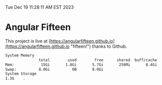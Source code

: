 Tue Dec 19 11:28:11 AM EST 2023

# Angular Fifteen


This project is live at [https://angularfifteen.github.io](https://angularfifteen.github.io "fifteen!") thanks to Github.

```bash
System Memory
               total        used        free      shared  buff/cache   available
Mem:            15Gi       1.8Gi       5.7Gi       256Mi       8.4Gi        13Gi
Swap:          8.0Gi          0B       8.0Gi
System Storage
1.3G	.
```
```bash
